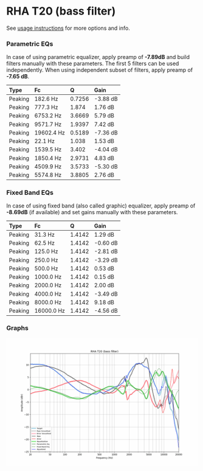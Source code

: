 # RHA T20 (bass filter)
See [usage instructions](https://github.com/jaakkopasanen/AutoEq#usage) for more options and info.

### Parametric EQs
In case of using parametric equalizer, apply preamp of **-7.89dB** and build filters manually
with these parameters. The first 5 filters can be used independently.
When using independent subset of filters, apply preamp of **-7.65 dB**.

| Type    | Fc         |      Q | Gain     |
|:--------|:-----------|:-------|:---------|
| Peaking | 182.6 Hz   | 0.7256 | -3.88 dB |
| Peaking | 777.3 Hz   | 1.874  | 1.76 dB  |
| Peaking | 6753.2 Hz  | 3.6669 | 5.79 dB  |
| Peaking | 9571.7 Hz  | 1.9397 | 7.42 dB  |
| Peaking | 19602.4 Hz | 0.5189 | -7.36 dB |
| Peaking | 22.1 Hz    | 1.038  | 1.53 dB  |
| Peaking | 1539.5 Hz  | 3.402  | -4.04 dB |
| Peaking | 1850.4 Hz  | 2.9731 | 4.83 dB  |
| Peaking | 4509.9 Hz  | 3.5733 | -5.30 dB |
| Peaking | 5574.8 Hz  | 3.8805 | 2.76 dB  |

### Fixed Band EQs
In case of using fixed band (also called graphic) equalizer, apply preamp of **-8.69dB**
(if available) and set gains manually with these parameters.

| Type    | Fc         |      Q | Gain     |
|:--------|:-----------|:-------|:---------|
| Peaking | 31.3 Hz    | 1.4142 | 1.29 dB  |
| Peaking | 62.5 Hz    | 1.4142 | -0.60 dB |
| Peaking | 125.0 Hz   | 1.4142 | -2.81 dB |
| Peaking | 250.0 Hz   | 1.4142 | -3.29 dB |
| Peaking | 500.0 Hz   | 1.4142 | 0.53 dB  |
| Peaking | 1000.0 Hz  | 1.4142 | 0.15 dB  |
| Peaking | 2000.0 Hz  | 1.4142 | 2.00 dB  |
| Peaking | 4000.0 Hz  | 1.4142 | -3.49 dB |
| Peaking | 8000.0 Hz  | 1.4142 | 9.18 dB  |
| Peaking | 16000.0 Hz | 1.4142 | -4.56 dB |

### Graphs
![](./RHA%20T20%20(bass%20filter).png)